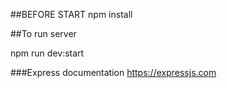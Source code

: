 ##BEFORE START
npm install

##To run server 

npm run dev:start

###Express documentation
https://expressjs.com